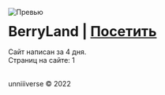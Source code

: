 ![Превью](https://static.unniv.info/preview/berryland/preview.png)
<h1 style="margin: 0; margin-bottom: 16px;">BerryLand | <a href="https://unniv.info/p/22/berryland/">Посетить</a></h1>
<p style="margin: 0;">Сайт написан за 4 дня.</p>
<p style="margin: 0;">Страниц на сайте: 1</p>

<br>

unniiiverse © 2022